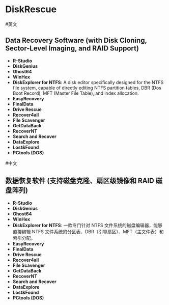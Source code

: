 # DiskRescue

#英文
## Data Recovery Software (with Disk Cloning, Sector-Level Imaging, and RAID Support)
* **R-Studio**
* **DiskGenius**
* **Ghost64**
* **WinHex**
* **DiskExplorer for NTFS**: A disk editor specifically designed for the NTFS file system, capable of directly editing NTFS partition tables, DBR (Dos Boot Record), MFT (Master File Table), and index allocation.
* **EasyRecovery**
* **FinalData**
* **Drive Rescue**
* **Recover4all**
* **File Scavenger**
* **GetDataBack**
* **RecoverNT**
* **Search and Recover**
* **DataExplore**
* **Lost&Found**
* **PCtools (DOS)**


#中文
## 数据恢复软件 (支持磁盘克隆、扇区级镜像和 RAID 磁盘阵列)
* **R-Studio**
* **DiskGenius**
* **Ghost64**
* **WinHex**
* **DiskExplorer for NTFS**: 一款专门针对 NTFS 文件系统的磁盘编辑器，能够直接编辑 NTFS 文件系统的分区表、DBR（引导扇区）、MFT（主文件表）和索引分配。
* **EasyRecovery**
* **FinalData**
* **Drive Rescue**
* **Recover4all**
* **File Scavenger**
* **GetDataBack**
* **RecoverNT**
* **Search and Recover**
* **DataExplore**
* **Lost&Found**
* **PCtools (DOS)**
